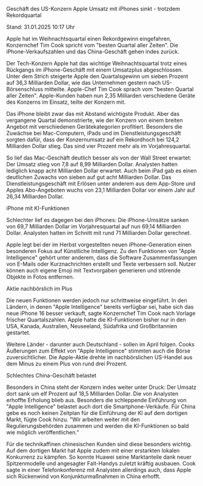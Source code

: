 
Geschäft des US-Konzern Apple
Umsatz mit iPhones sinkt - trotzdem Rekordquartal


Stand: 31.01.2025 10:17 Uhr


Apple hat im Weihnachtsquartal einen Rekordgewinn eingefahren, Konzernchef Tim Cook spricht vom "besten Quartal aller Zeiten". Die iPhone-Verkaufszahlen und das China-Geschäft gehen indes zurück.



Der Tech-Konzern Apple hat das wichtige Weihnachtsquartal trotz eines Rückgangs im iPhone-Geschäft mit einem Umsatzplus abgeschlossen. Unter dem Strich steigerte Apple den Quartalsgewinn um sieben Prozent auf 36,3 Milliarden Dollar, wie das Unternehmen gestern nach US-Börsenschluss mitteilte. Apple-Chef Tim Cook sprach vom "besten Quartal aller Zeiten". Apple-Kunden haben nun 2,35 Milliarden verschiedene Geräte des Konzerns im Einsatz, teilte der Konzern mit.


Das iPhone bleibt zwar das mit Abstand wichtigste Produkt. Aber das vergangene Quartal demonstrierte, wie der Konzern von einem breiten Angebot mit verschiedenen Gerätekategorien profitiert. Besonders die Zuwächse bei Mac-Computern, iPads und im Dienstleistungsgeschäft sorgten dafür, dass der Konzernumsatz auf ein Rekordhoch bei 124,2 Milliarden Dollar stieg. Das sind vier Prozent mehr als im Vorjahresquartal.


So lief das Mac-Geschäft deutlich besser als von der Wall Street erwartet: Der Umsatz stieg von 7,8 auf 8,99 Milliarden Dollar. Analysten hatten lediglich knapp acht Milliarden Dollar erwartet. Auch beim iPad gab es einen deutlichen Zuwachs von sieben auf gut acht Milliarden Dollar. Das Dienstleistungsgeschäft mit Erlösen unter anderem aus dem App-Store und Apples Abo-Angeboten wuchs von 23,1 Milliarden Dollar vor einem Jahr auf 26,34 Milliarden Dollar.

iPhone mit KI-Funktionen


Schlechter lief es dagegen bei den iPhones: Die iPhone-Umsätze sanken von 69,7 Milliarden Dollar im Vorjahresquartal auf nun 69,14 Milliarden Dollar. Analysten hatten im Schnitt mit rund 71 Milliarden Dollar gerechnet.


Apple legt bei der im Herbst vorgestellten neuen iPhone-Generation einen besonderen Fokus auf Künstliche Intelligenz. Zu den Funktionen von "Apple Intelligence" gehört unter anderem, dass die Software Zusammenfassungen von E-Mails oder Kurznachrichten erstellt und Texte verbessern soll. Nutzer können auch eigene Emoji mit Textvorgaben generieren und störende Objekte in Fotos entfernen.

Aktie nachbörslich im Plus


Die neuen Funktionen werden jedoch nur schrittweise eingeführt. In den Ländern, in denen "Apple Intelligence" bereits verfügbar sei, habe sich das neue iPhone 16 besser verkauft, sagte Konzernchef Tim Cook nach Vorlage frischer Quartalszahlen. Apple hatte die KI-Funktionen bisher nur in den USA, Kanada, Australien, Neuseeland, Südafrika und Großbritannien gestartet.


Weitere Länder - darunter auch Deutschland - sollen im April folgen. Cooks Äußerungen zum Effekt von "Apple Intelligence" stimmten auch die Börse zuversichtlicher. Die Apple-Aktie drehte im nachbörslichen US-Handel aus dem Minus zu einem Plus von rund drei Prozent.

Schlechtes China-Geschäft belastet


Besonders in China steht der Konzern indes weiter unter Druck: Der Umsatz dort sank um elf Prozent auf 18,5 Milliarden Dollar. Die von Analysten erhoffte Erholung blieb aus. Besonders die schleppende Einführung von "Apple Intelligence" belastet auch dort die Smartphone-Verkäufe. Für China gebe es noch keinen Zeitplan für die Einführung der KI auf dem dortigen Markt, fügte Cook hinzu. "Wir arbeiten weiter mit den Regulierungsbehörden zusammen und werden die KI-Funktionen so bald wie möglich veröffentlichen."


Für die technikaffinen chinesischen Kunden sind diese besonders wichtig. Auf dem dortigen Markt hat Apple zudem mit einer erstarkten lokalen Konkurrenz zu kämpfen. So konnte Huawei seine Marktanteile dank neuer Spitzenmodelle und angesagter Falt-Handys zuletzt kräftig ausbauen. Cook sagte in einer Telefonkonferenz mit Analysten allerdings auch, dass Apple sich Rückenwind von Konjunkturmaßnahmen in China erhofft.

